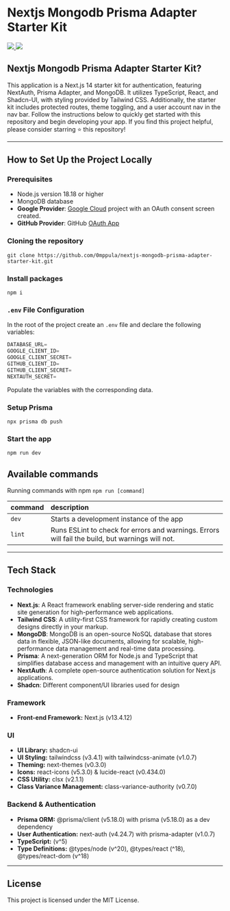 # Nextjs Mongodb Prisma Adapter Starter Kit

<div>
    <a href="https://www.omarkraidie.com/projects">
        <img src="https://img.shields.io/badge/✨%20portfolio-1b1b1b?style=for-the-badge" />
    </a>
    <a href="https://www.linkedin.com/in/omarkraidie/">
        <img src="https://img.shields.io/badge/LinkedIn-%230073b1?style=for-the-badge&logo=linkedin&logoColor=white" />
    </a>
</div>

## Nextjs Mongodb Prisma Adapter Starter Kit?

This application is a Next.js 14 starter kit for authentication, featuring NextAuth, Prisma Adapter, and MongoDB. It utilizes TypeScript, React, and Shadcn-UI, with styling provided by Tailwind CSS. Additionally, the starter kit includes protected routes, theme toggling, and a user account nav in the nav bar. Follow the instructions below to quickly get started with this repository and begin developing your app. If you find this project helpful, please consider starring ⭐ this repository!

---

## How to Set Up the Project Locally

### Prerequisites

-   Node.js version 18.18 or higher
-   MongoDB database
-   **Google Provider**: [Google Cloud](https://console.cloud.google.com/) project with an OAuth consent screen created.
-   **GitHub Provider**: GitHub [OAuth App](https://github.com/settings/developers)

### Cloning the repository

```shell
git clone https://github.com/0mppula/nextjs-mongodb-prisma-adapter-starter-kit.git
```

### Install packages

```shell
npm i
```

### `.env` File Configuration

In the root of the project create an `.env` file and declare the following variables:

```ts
DATABASE_URL=
GOOGLE_CLIENT_ID=
GOOGLE_CLIENT_SECRET=
GITHUB_CLIENT_ID=
GITHUB_CLIENT_SECRET=
NEXTAUTH_SECRET=
```

Populate the variables with the corresponding data.

### Setup Prisma

```shell
npx prisma db push
```

### Start the app

```shell
npm run dev
```

## Available commands

Running commands with npm `npm run [command]`

| command | description                                                                                      |
| :------ | :----------------------------------------------------------------------------------------------- |
| `dev`   | Starts a development instance of the app                                                         |
| `lint`  | Runs ESLint to check for errors and warnings. Errors will fail the build, but warnings will not. |

---

## Tech Stack

### Technologies

-   **Next.js**: A React framework enabling server-side rendering and static site generation for high-performance web applications.
-   **Tailwind CSS**: A utility-first CSS framework for rapidly creating custom designs directly in your markup.
-   **MongoDB**: MongoDB is an open-source NoSQL database that stores data in flexible, JSON-like documents, allowing for scalable, high-performance data management and real-time data processing.
-   **Prisma**: A next-generation ORM for Node.js and TypeScript that simplifies database access and management with an intuitive query API.
-   **NextAuth**: A complete open-source authentication solution for Next.js applications.
-   **Shadcn**: Different component/UI libraries used for design

### Framework

-   **Front-end Framework:** Next.js (v13.4.12)

### UI

-   **UI Library:** shadcn-ui
-   **UI Styling:** tailwindcss (v3.4.1) with tailwindcss-animate (v1.0.7)
-   **Theming:** next-themes (v0.3.0)
-   **Icons:** react-icons (v5.3.0) & lucide-react (v0.434.0)
-   **CSS Utility:** clsx (v2.1.1)
-   **Class Variance Management:** class-variance-authority (v0.7.0)

### Backend & Authentication

-   **Prisma ORM:** @prisma/client (v5.18.0) with prisma (v5.18.0) as a dev dependency
-   **User Authentication:** next-auth (v4.24.7) with prisma-adapter (v1.0.7)
-   **TypeScript:** (v^5)
-   **Type Definitions:** @types/node (v^20), @types/react (^18), @types/react-dom (v^18)

---

## License

This project is licensed under the MIT License.
